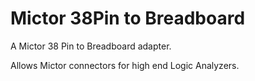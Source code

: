# Mictor 38Pin to Breadboard
A Mictor 38 Pin to Breadboard adapter.

Allows Mictor connectors for high end Logic Analyzers.

